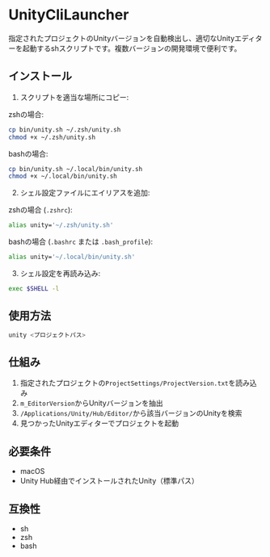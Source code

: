 # UnityCliLauncher

指定されたプロジェクトのUnityバージョンを自動検出し、適切なUnityエディターを起動するshスクリプトです。複数バージョンの開発環境で便利です。

## インストール

1. スクリプトを適当な場所にコピー:

zshの場合:
```bash
cp bin/unity.sh ~/.zsh/unity.sh
chmod +x ~/.zsh/unity.sh
```

bashの場合:
```bash
cp bin/unity.sh ~/.local/bin/unity.sh
chmod +x ~/.local/bin/unity.sh
```

2. シェル設定ファイルにエイリアスを追加:

zshの場合 (`.zshrc`):
```bash
alias unity='~/.zsh/unity.sh'
```

bashの場合 (`.bashrc` または `.bash_profile`):
```bash
alias unity='~/.local/bin/unity.sh'
```

3. シェル設定を再読み込み:
```bash
exec $SHELL -l
```

## 使用方法

```bash
unity <プロジェクトパス>
```

## 仕組み

1. 指定されたプロジェクトの`ProjectSettings/ProjectVersion.txt`を読み込み
2. `m_EditorVersion`からUnityバージョンを抽出
3. `/Applications/Unity/Hub/Editor/`から該当バージョンのUnityを検索
4. 見つかったUnityエディターでプロジェクトを起動

## 必要条件

- macOS
- Unity Hub経由でインストールされたUnity（標準パス）

## 互換性

- sh
- zsh
- bash